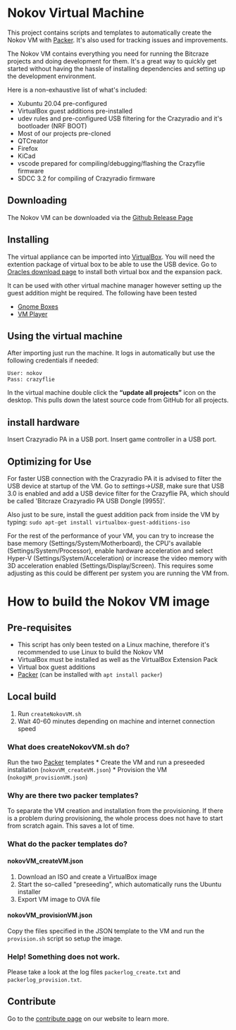 # Nokov Virtual Machine

This project contains scripts and templates to automatically create the Nokov VM with [Packer](https://www.packer.io).
It's also used for tracking issues and improvements.

The Nokov VM contains everything you need for running the Bitcraze projects and doing development for them. It's a great way to quickly get started without having the hassle of installing dependencies and setting up the development environment.

Here is a non-exhaustive list of what's included:

* Xubuntu 20.04 pre-configured
* VirtualBox guest additions pre-installed
* udev rules and pre-configured USB filtering for the Crazyradio and it's bootloader (NRF BOOT)
* Most of our projects pre-cloned
* QTCreator
* Firefox
* KiCad
* vscode prepared for compiling/debugging/flashing the Crazyflie firmware
* SDCC 3.2 for compiling of Crazyradio firmware


Downloading
-----------
The Nokov VM can be downloaded via the [Github Release Page](https://github.com/NOKOV-MOCAP/nokov-vm/releases)

Installing
----------
The virtual appliance can be imported into [VirtualBox](https://www.virtualbox.org/ "VirtualBox"). You will need the extention package of virtual box to be able to use the USB device. Go to [Oracles download page](https://www.oracle.com/virtualization/technologies/vm/downloads/virtualbox-downloads.html?msclkid=be59f68fcf9f11ec801dcf4ea944dd1d) to install both virtual box and the expansion pack.

It can be used with other virtual machine manager however setting up the guest addition might be required. The following have been tested 

* [Gnome Boxes](https://wiki.gnome.org/Apps/Boxes)
* [VM Player](http://www.vmware.com/products/player/ "WM Player")

Using the virtual machine
-------------------------
After importing just run the machine. It logs in automatically but use the following credentials if needed:
```
User: nokov
Pass: crazyflie
```

In the virtual machine double click the **“update all projects”** icon on the desktop. This pulls down the latest source code from GitHub for all projects.

install hardware
-------------------------

Insert Crazyradio PA in a USB port.
Insert game controller in a USB port.

Optimizing for Use
-------------------------
For faster USB connection with the Crazyradio PA it is advised to filter the USB device at startup of the VM. Go to *settings->USB*, make sure that USB 3.0 is enabled and add a USB device filter for the Crazyflie PA, which should be called 'Bitcraze Crazyradio PA USB Dongle [9955]'.

Also just to be sure, install the guest addition pack from inside the VM by typing: 
`sudo apt-get install virtualbox-guest-additions-iso`

For the rest of the performance of your VM, you can try to increase the base memory (Settings/System/Motherboard), the CPU's available (Settings/System/Processor), enable hardware acceleration and select Hyper-V (Settings/System/Acceleration) or increase the video memory with 3D acceleration enabled (Settings/Display/Screen). This requires some adjusting as this could be different per system you are running the VM from.

# How to build the Nokov VM image

## Pre-requisites

* This script has only been tested on a Linux machine, therefore it's recommended to use Linux to build the Nokov VM
* VirtualBox must be installed as well as the VirtualBox Extension Pack
* Virtual box guest additions
* [Packer](https://www.packer.io)  (can be installed with `apt install packer`)

## Local build

1. Run ```createNokovVM.sh```
2. Wait 40-60 minutes depending on machine and internet connection speed

### What does createNokovVM.sh do?
Run the two [Packer](https://www.packer.io) templates
    * Create the VM and run a preseeded installation (```nokovVM_createVM.json```)
    * Provision the VM (```nokogVM_provisionVM.json```)

### Why are there two packer templates?

To separate the VM creation and installation from the provisioning.
If there is a problem during provisioning, the whole process does not have to start from scratch again.
This saves a lot of time.

### What do the packer templates do?

#### nokovVM_createVM.json

1. Download an ISO and create a VirtualBox image
2. Start the so-called "preseeding", which automatically runs the Ubuntu installer
3. Export VM image to OVA file

#### nokovVM_provisionVM.json
Copy the files specified in the JSON template to the VM and run the `provision.sh` script so setup the image.

### Help! Something does not work.

Please take a look at the log files ```packerlog_create.txt``` and ```packerlog_provision.txt```.


## Contribute
Go to the [contribute page](https://www.bitcraze.io/contribute/) on our website to learn more.
